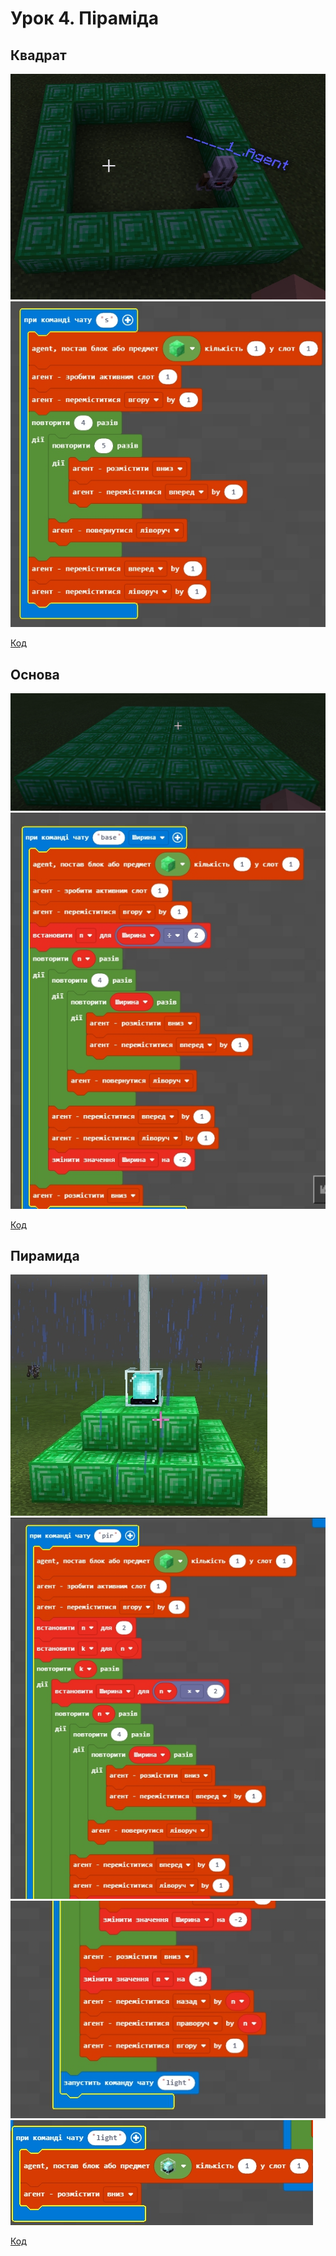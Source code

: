 # Урок 4. Піраміда

## Квадрат
<img src = "img/Minecraft Education Edition.jpg">

<img src = "img/Minecraft Education Edition_code.jpg">  

<a href = "https://github.com/mikh-maksi/minecraft-code/blob/main/s.js">Код</a>

## Основа
<img src = "img/base.jpg">

<img src = "img/base_code.jpg">  

<a href = "https://github.com/mikh-maksi/minecraft-code/blob/main/base.js">Код</a>

## Пирамида
<img src = "img/pir_.jpg">

<img src = "img/pir.jpg">

<img src = "img/pir_2.jpg">

<img src = "img/pir_light.jpg">

<a href = "https://github.com/mikh-maksi/minecraft-code/blob/main/pir.js">Код</a>
 


